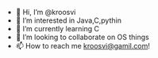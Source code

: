 - 👋 Hi, I’m @kroosvi
- 👀 I’m interested in Java,C,pythin
- 🌱 I’m currently learning C
- 💞️ I’m looking to collaborate on OS things
- 📫 How to reach me kroosvi@gamil.com!

<!---
kroosvi/kroosvi is a ✨ special ✨ repository because its `README.md` (this file) appears on your GitHub profile.
You can click the Preview link to take a look at your changes.
--->
